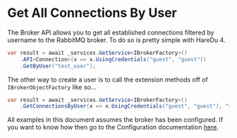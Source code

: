# Get All Connections By User

The Broker API allows you to get all established connections filtered by username to the RabbitMQ broker. To do so is pretty simple with HareDu 4.

```c#
var result = await _services.GetService<IBrokerFactory>()
    .API<Connection>(x => x.UsingCredentials("guest", "guest"))
    .GetByUser("test_user");
```

The other way to create a user is to call the extension methods off of ```IBrokerObjectFactory``` like so...

```c#
var result = await _services.GetService<IBrokerFactory>()
    .GetConnectionsByUser(x => x.UsingCredentials("guest", "guest"), "test_user");
```

All examples in this document assumes the broker has been configured. If you want to know how then go to the Configuration documentation [here](https://github.com/ahives/HareDu3/blob/master/docs/configuration.md).

